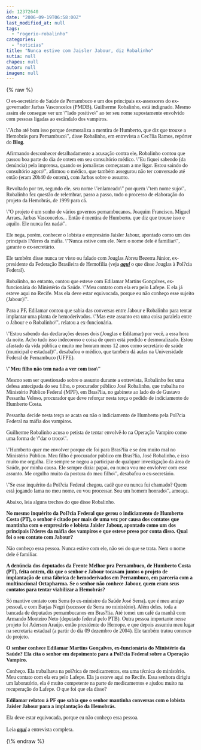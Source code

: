 ```yaml
---
id: 12372640
date: "2006-09-19T06:58:00Z"
last_modified_at: null
tags:
  - "rogerio-robalinho"
categories:
  - "noticias"
title: "Nunca estive com Jaisler Jabour, diz Robalinho"
sutia: null
chapeu: null
autor: null
imagem: null
---
```

{\% raw %}
<p><P><FONT face=Verdana>O ex-secretário de Saúde de Pernambuco e um dos principais ex-assessores do ex-governador Jarbas Vasconcelos (PMDB), Guilherme Robalinho, está indignado. Mesmo assim ele consegue ver um \"lado positivo\" ao ter seu nome supostamente envolvido com pessoas ligadas ao escândalo dos vampiros.</FONT></P></p>
<p><P><FONT face=Verdana>\"Acho até bom isso porque desmoraliza a mentira de Humberto, que diz que trouxe a Hemobrás para Pernambuco\", disse Robalinho, em entrevista a Cec?lia Ramos, repórter do <B>Blog</B>.</FONT></P></p>
<p><P><FONT face=Verdana>Afirmando desconhecer detalhadamente a acusação contra ele, Robalinho contou que passou boa parte do dia de ontem em seu consultório médico. \"Eu fiquei sabendo (da denúncia) pela imprensa, quando os jornalistas começaram a me ligar. Estou saindo do consultório agora\", afirmou o médico, que também assegurou não ter conversado até então (eram 20h40 de ontem), com Jarbas sobre o assunto. </FONT></P></p>
<p><P><FONT face=Verdana>Revoltado por ter, segundo ele, seu nome \"enlameado\" por quem \"tem nome sujo\", Robalinho fez questão de relembrar, passo a passo, todo o processo de elaboração do projeto da Hemobrás, de 1999 para cá. </FONT></P></p>
<p><P><FONT face=Verdana>\"O projeto é um sonho de vários governos pernambucanos, Joaquim Francisco, Miguel Arraes, Jarbas Vasconcelos... Então é mentira de Humberto, que diz que trouxe isso e aquilo. Ele nunca fez nada\".</FONT></P></p>
<p><P><FONT face=Verdana>Ele nega, porém, conhecer o lobista e empresário Jaisler Jabour, apontado como um dos principais l?deres da máfia. \"Nunca estive com ele. Nem o nome dele é familiar\", garante o ex-secretário. </FONT></P></p>
<p><P><FONT face=Verdana>Ele também disse nunca ter visto ou falado com Jouglas Abreu Bezerra Júnior, ex-presidente da Federação Brasileira de Hemofilia (veja <B><EM><A href=\"https://jc3.uol.com.br/blogs/jc/2006/09/18/index.php#1537\">aqui</A></EM></B> o que disse Jouglas à Pol?cia Federal).</FONT></P></p>
<p><P><FONT face=Verdana>Robalinho, no entanto, contou que esteve com Edilamar Martins Gonçalves, ex-funcionária do Ministério da Saúde. \"Meu contato com ela era pelo Lafepe. E ela já esteve aqui no Recife. Mas ela deve estar equivocada, porque eu não conheço esse sujeito (Jabour)\". </FONT></P></p>
<p><P><FONT face=Verdana>Para a PF, Edilamar contou que sabia das conversas entre Jabour e Robalinho para tentar implantar uma planta de hemoderivados. \"Mas este assunto era uma coisa paralela entre o Jabour e o Robalinho\", relatou a ex-funcionária. </FONT></P></p>
<p><P><FONT face=Verdana>\"Estou sabendo das declarações desses dois (Jouglas e Edilamar) por você, a essa hora da noite. Acho tudo isso indecoroso e coisa de quem está perdido e desmoralizado. Estou afastado da vida pública e muito me honram meus 12 anos como secretário de saúde (municipal e estadual)\", desabafou o médico, que também dá aulas na Universidade Federal de Pernambuco (UFPE).</FONT></P><B></p>
<p><P><FONT face=Verdana>\"Meu filho não tem nada a ver com isso\"</FONT></P></B></p>
<p><P><FONT face=Verdana>Mesmo sem ser questionado sobre o assunto durante a entrevista, Robalinho&nbsp;fez uma defesa antecipada do seu filho, o procurador público José Robalinho, que trabalha no Ministério Público Federal (MPF), em Bras?lia, no gabinete ao lado do de Gustavo Pessanha Veloso, procurador que deve reforçar nesta terça o pedido de indiciamento de Humberto Costa.</FONT></P><FONT face=Verdana></p>
<p><P><FONT face=Verdana>Pessanha decide nesta terça se acata ou não o indiciamento de Humberto pela Pol?cia Federal na máfia dos vampiros.</FONT></P></FONT></p>
<p><P><FONT face=Verdana>Guilherme Robalinho acusa o petista de tentar envolvê-lo na Operação Vampiro como uma forma de \"dar o troco\". </FONT></P></p>
<p><P><FONT face=Verdana>\"Humberto quer me envolver porque ele foi para Bras?lia e se deu muito mal no Ministério Público. Meu filho é procurador público em Bras?lia, José Robalinho, e isso muito me orgulha. Ele sempre se negou a participar de qualquer investigação da área de Saúde, por minha causa. Ele sempre dizia: papai, eu nunca vou me envlolver com esse assunto. Me orgulho muito da postura do meu filho\", desabafou o ex-secretário. </FONT></P></p>
<p><P><FONT face=Verdana>\"Se esse inquérito da Pol?cia Federal chegou, cadê que eu nunca fui chamado? Quem está jogando lama no meu nome, eu vou processar. Sou um homem honrado\", ameaça.</FONT></P></p>
<p><P><FONT face=Verdana>Abaixo, leia alguns trechos do que disse&nbsp;Robalinho.</FONT></P><B></p>
<p><P><FONT face=Verdana>No mesmo inquérito da Pol?cia Federal que gerou o indiciamento de Humberto Costa (PT), o senhor é citado por mais de uma vez por causa dos contatos que mantinha com o empresário e lobista Jaisler Jabour, apontado como um dos principais l?deres da máfia dos vampiros e que esteve preso por conta disso. Qual foi o seu contato com Jabour?</FONT></P></B></p>
<p><P><FONT face=Verdana>Não conheço essa pessoa. Nunca estive com ele, não sei do que se trata. Nem o nome dele é familiar. </FONT></P><B></p>
<p><P><FONT face=Verdana>A denúncia dos deputados da Frente Melhor pra Pernambuco, de Humberto Costa (PT), feita ontem, diz que o senhor e Jabour tocavam juntos o projeto de implantação de uma fábrica de hemoderivados em Pernambuco, em parceria com a multinacional Octapharma. Se o senhor não conhece Jabour, quem eram seus contatos</FONT></B><FONT face=Verdana> <B>para tentar viabilizar a Hemobrás?</P></B></FONT></p>
<p><P><FONT face=Verdana>Só mantive contato com Serra (o ex-ministro da Saúde José Serra), que é meu amigo pessoal, e com Barjas Negri (sucessor de Serra no ministério). Além deles, toda a bancada de deputados pernambucanos em Bras?lia. Até tomei um café da manhã com Armando Monteiro Neto (deputado federal pelo PTB). Outra pessoa importante nesse projeto foi Aderson Araújo, então presidente do Hemope, e que depois assumiu meu lugar na secretaria estadual (a partir do dia 09 dezembro de 2004). Ele também tratou conosco do projeto.</FONT></P><B></p>
<p><P><FONT face=Verdana>O senhor conhece Edilamar Martins Gonçalves, ex-funcionária do Ministério da Saúde? Ela cita o senhor em depoimento para a Pol?cia Federal sobre a Operação Vampiro. </FONT></P></B></p>
<p><P><FONT face=Verdana>Conheço. Ela trabalhava na pol?tica de medicamentos, era uma técnica do ministério. Meu contato com ela era pelo Lafepe. Ela ja esteve aqui no Recife. Essa senhora dirigiu um laboratório, ela é muito competente na parte de medicamentos e ajudou muito na recuperação do Lafepe. O que foi que ela disse? </FONT></P><B></p>
<p><P><FONT face=Verdana>Edilamar relatou à PF que sabia que o senhor mantinha conversas com o lobista Jaisler Jabour para a implantação da Hemobrás.</FONT></P></B></p>
<p><P><FONT face=Verdana>Ela deve estar equivocada, porque eu não conheço essa pessoa.<BR><BR>Leia <STRONG><EM><A href=\"https://jc3.uol.com.br/blogs/jc/2006/09/19/index.php#1555\">aqui</A></EM></STRONG> a entrevista completa.</FONT></P> </p>
{\% endraw %}